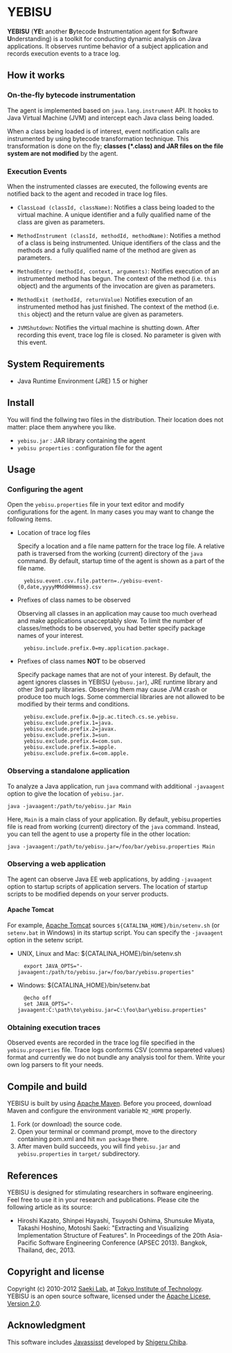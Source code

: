 # YEBISU

**YEBISU** (**YE**t another **B**ytecode **I**nstrumentation agent for **S**oftware **U**nderstanding) is a toolkit for conducting dynamic analysis on Java applications.
It observes runtime behavior of a subject application and records execution events to a trace log.

## How it works

### On-the-fly bytecode instrumentation

The agent is implemented based on `java.lang.instrument` API.
It hooks to Java Virtual Machine (JVM) and intercept each Java class being loaded.

When a class being loaded is of interest, event notification calls are instrumented by using bytecode transformation technique.
This transformation is done on the fly; **classes (*.class) and JAR files on the file system are not modified** by the agent.

### Execution Events

When the instrumented classes are executed, the following events are notified back to the agent and recoded in trace log files.

* `ClassLoad (classId, className)`:
	Notifies a class being loaded to the virtual machine. A unique identifier and a fully qualified name of the class are given as parameters.

* `MethodInstrument (classId, methodId, methodName)`:
	Notifies a method of a class is being instrumented. Unique identifiers of the class and the methods and a fully qualified name of the method are given as parameters.

* `MethodEntry (methodId, context, arguments)`:
	Notifies execution of an instrumented method has begun.
	The context of the method (i.e. `this` object) and the arguments of the invocation are given as parameters.

* `MethodExit (methodId, returnValue)`
	Notifies execution of an instrumented method has just finished.
	The context of the method (i.e. `this` object) and the return value are given as parameters.

* `JVMShutdown`:
	Notifies the virtual machine is shutting down. After recording this event, trace log file is closed.
	No parameter is given with this event.

## System Requirements

* Java Runtime Environment (JRE) 1.5 or higher

## Install

You will find the follwing two files in the distribution.
Their location does not matter: place them anywhere you like.

* `yebisu.jar` : JAR library containing the agent
* `yebisu properties` : configuration file for the agent

## Usage

### Configuring the agent

Open the `yebisu.properties` file in your text editor and modify configurations for the agent.
In many cases you may want to change the following items.

* Location of trace log files

	Specify a location and a file name pattern for the trace log file.
	A relative path is traversed from the working (current) directory of the `java` command.
	By default, startup time of the agent is shown as a part of the file name.

		yebisu.event.csv.file.pattern=./yebisu-event-{0,date,yyyyMMddHHmmss}.csv

* Prefixes of class names to be observed

	Observing all classes in an application may cause too much overhead and make applications unacceptably slow.
	To limit the number of classes/methods to be observed, you had better specify package names of your interest.

		yebisu.include.prefix.0=my.application.package.

* Prefixes of class names **NOT** to be observed

	Specify package names that are not of your interest.
	By default, the agent ignores classes in YEBISU (`yebusu.jar`), JRE runtime library and other 3rd party libraries.
	Observing them may cause JVM crash or produce too much logs.
	Some commercial libraries are not allowed to be modified by their terms and conditions.

		yebisu.exclude.prefix.0=jp.ac.titech.cs.se.yebisu.
		yebisu.exclude.prefix.1=java.
		yebisu.exclude.prefix.2=javax.
		yebisu.exclude.prefix.3=sun.
		yebisu.exclude.prefix.4=com.sun.
		yebisu.exclude.prefix.5=apple.
		yebisu.exclude.prefix.6=com.apple.


### Observing a standalone application

To analyze a Java application, run `java` command with additional `-javaagent` option to give the location of `yebisu.jar`.

	java -javaagent:/path/to/yebisu.jar Main

Here, `Main` is a main class of your application.
By default, yebisu.properties file is read from working (current) directory of the `java` command. 
Instead, you can tell the agent to use a property file in the other location:

	java -javaagent:/path/to/yebisu.jar=/foo/bar/yebisu.properties Main

### Observing a web application

The agent can observe Java EE web applications, by adding `-javaagent` option to startup scripts of application servers.
The location of startup scripts to be modified depends on your server products.

#### Apache Tomcat

For example, [Apache Tomcat](http://tomcat.apache.org/) sources `${CATALINA_HOME}/bin/setenv.sh` (or `setenv.bat` in Windows) in its startup script.
You can specify the `-javaagent` option in the setenv script.

* UNIX, Linux and Mac: ${CATALINA_HOME}/bin/setenv.sh

		export JAVA_OPTS="-javaagent:/path/to/yebisu.jar=/foo/bar/yebisu.properties"

* Windows: ${CATALINA_HOME}/bin/setenv.bat

		@echo off
		set JAVA_OPTS="-javaagent:C:\path\to\yebisu.jar=C:\foo\bar\yebisu.properties"

### Obtaining execution traces

Observed events are recorded in the trace log file specified in the `yebisu.properties` file.
Trace logs conforms CSV (comma separeted values) format and currently we do not bundle any analysis tool for them.
Write your own log parsers to fit your needs.

## Compile and build

YEBISU is built by using [Apache Maven](http://maven.apache.org/).
Before you proceed, download Maven and configure the environment variable `M2_HOME` properly.

1. Fork (or download) the source code.
2. Open your terminal or command prompt, move to the directory containing pom.xml and hit `mvn package` there.
3. After maven build succeeds, you will find `yebisu.jar` and `yebisu.properties` in `target/` subdirectory.

## References

YEBISU is designed for stimulating researchers in software engineering.
Feel free to use it in your research and publications.
Please cite the following article as its source:

* Hiroshi Kazato, Shinpei Hayashi, Tsuyoshi Oshima, Shunsuke Miyata, Takashi Hoshino, Motoshi Saeki: "Extracting and Visualizing Implementation Structure of Features". In Proceedings of the 20th Asia-Pacific Software Engineering Conference (APSEC 2013). Bangkok, Thailand, dec, 2013.

## Copyright and license

Copyright (c) 2010-2012 [Saeki Lab.](http://www.se.cs.titech.ac.jp/) at [Tokyo Institute of Technology](http://www.titech.ac.jp/).  
YEBISU is an open source software, licensed under the [Apache Licese, Version 2.0](http://www.apache.org/licenses/LICENSE-2.0).

## Acknowledgment

This software includes [Javassisst](http://www.csg.ci.i.u-tokyo.ac.jp/~chiba/javassist/) developed by [Shigeru Chiba](http://www.csg.ci.i.u-tokyo.ac.jp/~chiba/site/).